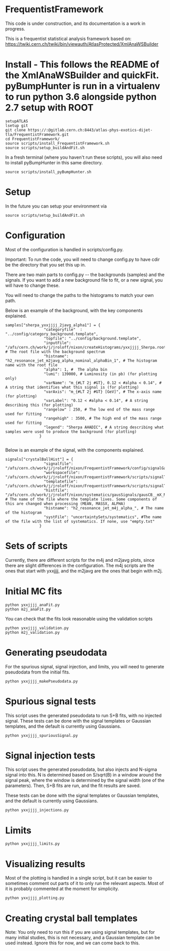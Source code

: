 # FrequentistFramework

This code is under construction, and its documentation is a work in progress. 

This is a frequentist statistical analysis framework based on:
https://twiki.cern.ch/twiki/bin/viewauth/AtlasProtected/XmlAnaWSBuilder

# Install - This follows the README of the XmlAnaWSBuilder and quickFit. pyBumpHunter is run in a virtualenv to run python 3.6 alongside python 2.7 setup with ROOT

```
setupATLAS
lsetup git
git clone https://:@gitlab.cern.ch:8443/atlas-phys-exotics-dijet-tla/FrequentistFramework.git
cd FrequentistFramework/
source scripts/install_FrequentistFramework.sh
source scripts/setup_buildAndFit.sh
```

In a fresh terminal (where you haven't run these scripts), you will also need to install pyBumpHunter in this same directory.
```
source scripts/install_pyBumpHunter.sh
```

# Setup

In the future you can setup your environment via
```
source scripts/setup_buildAndFit.sh
```

# Configuration

Most of the configuration is handled in scripts/config.py. 

Important: To run the code, you will need to change config.py to have cdir be the directory that you set this up in.

There are two main parts to config.py -- the backgrounds (samples) and the signals.
If you want to add a new background file to fit, or a new signal, you will have to change these.

You will need to change the paths to the histograms to match your own path.


Below is an example of the background, with the key components explained.

```
samples["sherpa_yxxjjjj_2javg_alpha1"] = {
                 "categoryfile"  : "../config/category_background.template",
                 "topfile": "../config/background.template",
                 "inputFile": "/afs/cern.ch/work/j/jroloff/nixon/createHistograms/yxxjjjj_Sherpa.root", # The root file with the background spectrum
                 "histname": "h2_resonance_jet_m2javg_alpha_nominal_alphaBin_1", # The histogram name with the root file
                 "alpha": 1, #  The alpha bin
                 "lumi": 139000, # Luminosity (in pb) (for plotting only)
                 "varName": "m_{#LT 2j #GT}, 0.12 < #alpha < 0.14", # A string that identifies what this signal is (for plotting)
                 "varAxis": "m_{#LT 2j #GT} [GeV]", # The x-axis name (for plotting)
                 "varLabel": "0.12 < #alpha < 0.14", # A string describing this (for plotting)
                 "rangelow" : 250, # The low end of the mass range used for fitting
                 "rangehigh" : 3500, # The high end of the mass range used for fitting
                 "legend": "Sherpa AHADIC", # A string describing what samples were used to produce the background (for plotting)
               }


```

Below is an example of the signal, with the components explained.


```
signals["crystalBallHist"] = {
                 "signalfile": "/afs/cern.ch/work/j/jroloff/nixon/FrequentistFramework/config/signalGauss_meanM_template.xml",
                 "workspacefile": "/afs/cern.ch/work/j/jroloff/nixon/FrequentistFramework/scripts/signalTemplates/SignalCB_mX_MEAN_mY_MASSX.root",
                 "templatefile": "/afs/cern.ch/work/j/jroloff/nixon/FrequentistFramework/scripts/signalTemplates/SignalCB_mX_MEAN_mY_MASSX.root",
                 "histfile": "/afs/cern.ch/work/j/jroloff/nixon/systematics/gausSignals/gausCB__mX_MEAN_mY_MASSX_alphaBin_ALPHA.root", # The name of the file where the template lives. Some components of this are changed when processing (MEAN, MASSX, ALPHA)
                 "histname": "h2_resonance_jet_m4j_alpha_", # The name of the histogram
                 "systFile": "uncertaintySets/systematics", #The name of the file with the list of systematics. If none, use "empty.txt"
               }
```



# Sets of scripts

Currently, there are different scripts for the m4j and m2javg plots, since there are slight differences in the configuration.
The m4j scripts are the ones that start with yxxjjjj, and the m2javg are the ones that begin with m2j.


# Initial MC fits

```
python yxxjjjj_anaFit.py
python m2j_anaFit.py
```

You can check that the fits look reasonable using the validation scripts

```
python yxxjjjj_validation.py
python m2j_validation.py
```


# Generating pseudodata

For the spurious signal, signal injection, and limits, you will need to generate pseudodata from the initial fits.


```
python yxxjjjj_makePseudodata.py
```

# Spurious signal tests


This script uses the generated pseudodata to run S+B fits, with no injected signal.
These tests can be done with the signal templates or Gaussian templates, and the default is currently using Gaussians.

```
python yxxjjjj_spuriousSignal.py
```

# Signal injection tests

This script uses the generated pseudodata, but also injects and N-sigma signal into this. 
N is determined based on S/sqrt(B) in a window around the signal peak, where the window is determined by the signal width (one of the parameters).
Then, S+B fits are run, and the fit results are saved.

These tests can be done with the signal templates or Gaussian templates, and the default is currently using Gaussians.


```
python yxxjjjj_injections.py
```


# Limits


```
python yxxjjjj_limits.py
```


# Visualizing results

Most of the plotting is handled in a single script, but it can be easier to sometimes comment out parts of it to only run the relevant aspects.
Most of it is probably commented at the moment for simplicity.


```
python yxxjjjj_plotting.py
```


# Creating crystal ball templates

Note: You only need to run this if you are using signal templates, but for many initial studies, this is not necessary, and a Gaussian template can be used instead.
Ignore this for now, and we can come back to this.















